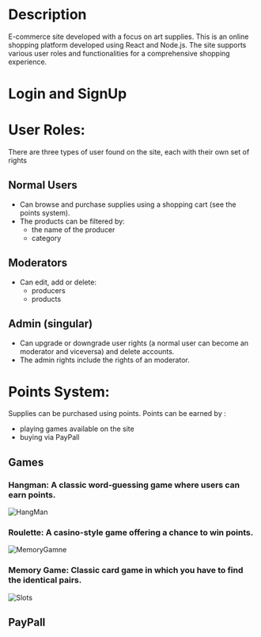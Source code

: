 # Description
E-commerce site developed with a focus on art supplies.
This is an online shopping platform developed using React and Node.js. The site supports various user roles and functionalities for a comprehensive shopping experience.

# Login and SignUp


# User Roles:
There are three types of user found on the site, each with their own set of rights
## Normal Users
* Can browse and purchase supplies using a shopping cart (see the points system).
* The products can be filtered by:
  + the name of the producer
  + category


## Moderators
* Can edit, add or delete:
  + producers
  + products

## Admin (singular)
* Can upgrade or downgrade user rights (a normal user can become an moderator and viceversa) and delete accounts. 
* The admin rights include the rights of an moderator. 


# Points System:
Supplies can be purchased using points.
Points can be earned by :
* playing games available on the site
* buying via PayPall

## Games
### Hangman: A classic word-guessing game where users can earn points.
 ![HangMan](https://github.com/user-attachments/assets/446559aa-d421-4e80-a66d-e9385130f8cf)

### Roulette: A casino-style game offering a chance to win points.
 ![MemoryGamne](https://github.com/user-attachments/assets/e245f96e-ef4a-48bb-9f7b-a6b967c8d307)
### Memory Game: Classic card game in which you have to find the identical pairs.
 
 ![Slots](https://github.com/user-attachments/assets/e066520c-4f0b-46db-a589-809107de45af)


## PayPall







